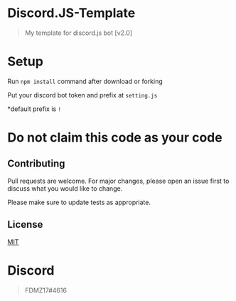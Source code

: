 # Discord.JS-Template
> My template for discord.js bot [v2.0]

# Setup
Run ```npm install``` command after download or forking

Put your discord bot token and prefix at ```setting.js```

*default prefix is ```!```

# Do not claim this code as your code
## Contributing
Pull requests are welcome. For major changes, please open an issue first to discuss what you would like to change.

Please make sure to update tests as appropriate.

## License
[MIT](https://choosealicense.com/licenses/mit/)

# Discord
> FDMZ17#4616
